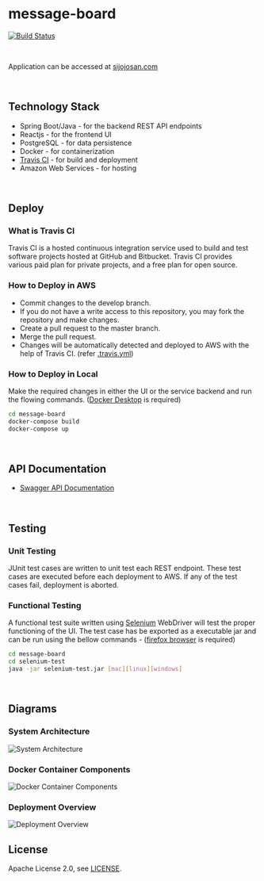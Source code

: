 # message-board

[![Build Status](https://travis-ci.org/sijojosan21/message-board.svg?branch=master)](https://travis-ci.org/sijojosan21/message-board)

<br/>

Application can be accessed at [sijojosan.com]

<br/>

## Technology Stack
  - Spring Boot/Java - for the backend REST API endpoints
  - Reactjs - for the frontend UI
  - PostgreSQL - for data persistence
  - Docker - for containerization
  - [Travis CI] - for build and deployment
  - Amazon Web Services - for hosting
<br/>

## Deploy

### What is Travis CI
Travis CI is a hosted continuous integration service used to build and test software projects hosted at GitHub and Bitbucket. Travis CI provides various paid plan for private projects, and a free plan for open source.


### How to Deploy in AWS
  - Commit changes to the develop branch.
  - If you do not have a write access to this repository, you may fork the repository and make changes.
  - Create a pull request to the master branch.
  - Merge the pull request.
  - Changes will be automatically detected and deployed to AWS with the help of Travis CI. (refer [.travis.yml])

### How to Deploy in Local
Make the required changes in either the UI or the service backend and run the flowing commands. ([Docker Desktop] is required)
```sh
cd message-board
docker-compose build
docker-compose up
```
<br/>

## API Documentation
  - [Swagger API Documentation]
<br/>

## Testing

### Unit Testing
JUnit test cases are written to unit test each REST endpoint. These test cases are executed before each deployment to AWS. If any of the test cases fail, deployment is aborted.

### Functional Testing
A functional test suite written using [Selenium] WebDriver will test the proper functioning of the UI. The test case has be exported as a executable jar and can be run using the bellow commands - ([firefox browser] is required)
```sh
cd message-board
cd selenium-test
java -jar selenium-test.jar [mac][linux][windows]
```
<br/>

## Diagrams

### System Architecture 
![System Architecture](/misc/arch.jpg)


### Docker Container Components
![Docker Container Components](/misc/cont.jpg)


### Deployment Overview
![Deployment Overview](/misc/dplymnt.jpg)
<br/>

## License
Apache License 2.0, see [LICENSE].



[sijojosan.com]: <http://sijojosan.com>
[Travis CI]: <https://travis-ci.org>
[Docker Desktop]: <https://www.docker.com/products/docker-desktop>
[Swagger API Documentation]: <http://sijojosan.com/message-board/api/swagger-ui.html>
[Selenium]: <https://www.selenium.dev>
[LICENSE]: </LICENSE>
[.travis.yml]: </.travis.yml>
[firefox browser]: <https://www.mozilla.org/en-US/firefox/new/>
